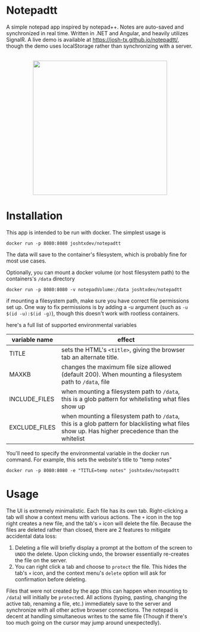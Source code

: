 # Notepadtt

A simple notepad app inspired by notepad++. Notes are auto-saved and synchronized in real time. Written in .NET and Angular, and heavily utilizes SignalR. A live demo is available at https://josh-tx.github.io/notepadtt/, though the demo uses localStorage rather than synchronizing with a server. 

<p align="center">
  <br>
    <img src="UI/screenshot.png" height="360"/>
  <br>
</p>

# Installation

This app is intended to be run with docker. The simplest usage is
```
docker run -p 8080:8080 joshtxdev/notepadtt
```
The data will save to the container's filesystem, which is probably fine for most use cases. 

Optionally, you can mount a docker volume (or host filesystem path) to the containers's `/data` directory
```
docker run -p 8080:8080 -v notepadVolume:/data joshtxdev/notepadtt
```
if mounting a filesystem path, make sure you have correct file permissions set up. One way to fix permissions is by adding a -u argument (such as `-u $(id -u):$(id -g)`), though this doesn't work with rootless containers. 

here's a full list of supported environmental variables

| variable name | effect |
| -------- | ------- |
| TITLE |  sets the HTML's `<title>`, giving the browser tab an alternate title. |
| MAXKB | changes the maximum file size allowed (default 200). When mounting a filesystem path to `/data`, file |
| INCLUDE_FILES | when mounting a filesystem path to `/data`, this is a glob pattern for whitelisting what files show up |
| EXCLUDE_FILES | when mounting a filesystem path to `/data`, this is a glob pattern for blacklisting what files show up. Has higher precedence than the whitelist |

You'll need to specify the environmental variable in the docker run command. For example, this sets the website's title to "temp notes"

```
docker run -p 8080:8080 -e "TITLE=temp notes" joshtxdev/notepadtt
```

# Usage

The UI is extremely minimalistic. Each file has its own tab. Right-clicking a tab will show a context menu with various actions. The `+` icon in the top right creates a new file, and the tab's `×` icon will delete the file. Because the files are deleted rather than closed, there are 2 features to mitigate accidental data loss:

1. Deleting a file will briefly display a prompt at the bottom of the screen to `UNDO` the delete. Upon clicking undo, the browser essentially re-creates the file on the server. 
2. You can right click a tab and choose to `protect` the file. This hides the tab's `×` icon, and the context menu's `delete` option will ask for confirmation before deleting. 

Files that were not created by the app (this can happen when mounting to `/data`) will initially be `protect`ed.
All actions (typing, pasting, changing the active tab, renaming a file, etc.) immediately save to the server and synchronize with all other active browser connections. The notepad is decent at handling simultaneous writes to the same file (Though if there's too much going on the cursor may jump around unexpectedly).

